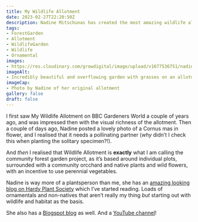 ```yaml
---
title: My Wildlife Allotment
date: 2023-02-27T22:20:50Z
description: Nadine Mitschunas has created the most amazing wildlife allotments, and writes a blog for the Hardy Plant Society
tags: 
- ForestGarden
- Allotment
- WildlifeGarden
- Wildlife
- Ornamental
images: 
- https://res.cloudinary.com/growdigital/image/upload/v1677536751/nadine-mitschunas-wildlife-allotment.jpg
imageAlt:
- Incredibly beautiful and overflowing garden with grasses on an allotment. Well, it is an allotment.
imageCap:
- Photo by Nadine of her original allotment
gallery: false
draft: false
---
```


I first saw My Wildlife Allotment on BBC Gardeners World a couple of years ago, and was impressed then with the visual richness of the allotment. Then a couple of days ago, Nadine posted a lovely photo of a Cornus mas in flower, and I realised that it needs a pollinating partner (_why_ didn’t I check this when planting the solitary specimen?!). 

And _then_ I realised that Wildlife Allotment is **exactly** what I am calling the community forest garden project, as it’s based around individual plots, surrounded with a community orcchard and native plants and wild flowers, with an incentive to use perennial vegetables.

Nadine is way more of a plantsperson than me, she has an [amazing looking blog on Hardy Plant Society](https://www.hardy-plant.org.uk/blog/nadine) which I’ve started reading. Loads of ornamentals and non-natives that aren’t really my thing _but_ starting out with wildlife and habitat as the basis.

She also has a [Blogspot blog](https://mywildlifeallotment.blogspot.com/) as well. And a [YouTube channel](https://www.youtube.com/c/MyWildlifeAllotment)!
